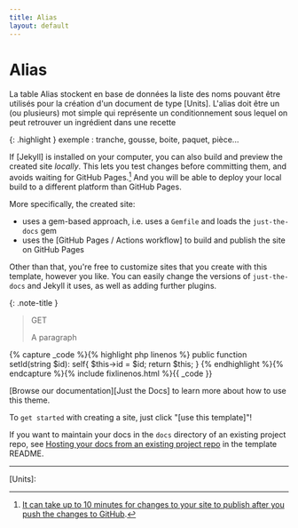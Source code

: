 ```yaml
---
title: Alias
layout: default
---
```


# Alias
La table Alias stockent en base de données la liste des noms pouvant être utilisés pour la création d'un document de type [Units]. L'alias doit être un (ou plusieurs) mot simple qui représente un conditionnement sous lequel on peut retrouver un ingrédient dans une recette

{: .highlight }
exemple : tranche, gousse, boite, paquet, pièce...



If [Jekyll] is installed on your computer, you can also build and preview the created site *locally*. This lets you test changes before committing them, and avoids waiting for GitHub Pages.[^1] And you will be able to deploy your local build to a different platform than GitHub Pages.

More specifically, the created site:

- uses a gem-based approach, i.e. uses a `Gemfile` and loads the `just-the-docs` gem
- uses the [GitHub Pages / Actions workflow] to build and publish the site on GitHub Pages

Other than that, you're free to customize sites that you create with this template, however you like. You can easily change the versions of `just-the-docs` and Jekyll it uses, as well as adding further plugins.

{: .note-title }
> GET
>
> A paragraph

{% capture _code %}{% highlight php linenos %}
public function setId(string $id): self{
    $this->id = $id;
    return $this;
}
{% endhighlight %}{% endcapture %}{% include fixlinenos.html %}{{ _code }}

[Browse our documentation][Just the Docs] to learn more about how to use this theme.

To `get started` with creating a site, just click "[use this template]"!

If you want to maintain your docs in the `docs` directory of an existing project repo, see [Hosting your docs from an existing project repo](https://github.com/just-the-docs/just-the-docs-template/blob/main/README.md#hosting-your-docs-from-an-existing-project-repo) in the template README.

----

[^1]: [It can take up to 10 minutes for changes to your site to publish after you push the changes to GitHub](https://docs.github.com/en/pages/setting-up-a-github-pages-site-with-jekyll/creating-a-github-pages-site-with-jekyll#creating-your-site).

[Units]: 

